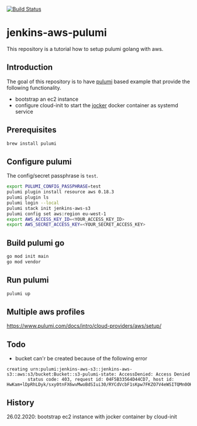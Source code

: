[![Build Status](https://travis-ci.com/fr123k/jenkins-aws-pulumi.svg?branch=master)](https://travis-ci.com/fr123k/jenkins-aws-pulumi)

# jenkins-aws-pulumi

This repository is a tutorial how to setup pulumi golang with aws.

## Introduction

The goal of this repository is to have [pulumi](https://www.pulumi.com/) based
example that provide the following functionality.

* bootstrap an ec2 instance
* configure cloud-init to start the [jocker](https://hub.docker.com/r/fr123k/jocker) docker container as systemd service

## Prerequisites
```bash
brew install pulumi
```

## Configure pulumi

The config/secret passphrase is `test`.
```bash
export PULUMI_CONFIG_PASSPHRASE=test
pulumi plugin install resource aws 0.18.3
pulumi plugin ls
pulumi login --local
pulumi stack init jenkins-aws-s3
pulumi config set aws:region eu-west-1
export AWS_ACCESS_KEY_ID=<YOUR_ACCESS_KEY_ID>
export AWS_SECRET_ACCESS_KEY=<YOUR_SECRET_ACCESS_KEY>
```

## Build pulumi go

```bash
go mod init main
go mod vendor
```
## Run pulumi

```bash
pulumi up
```
## Multiple aws profiles

https://www.pulumi.com/docs/intro/cloud-providers/aws/setup/

## Todo

* bucket can'r be created because of the following error 
```
creating urn:pulumi:jenkins-aws-s3::jenkins-aws-s3::aws:s3/bucket:Bucket::s3-pulumi-state: AccessDenied: Access Denied
    	status code: 403, request id: 04F5B33564D44CD7, host id: HwKam+lDpRhLDyk/sxy0tnFX6wvMwoBdSIui30/RYCdVcbF1sKpw7FKZO7V4eWSITQMn0OKBh2c=
```

## History

26.02.2020: bootstrap ec2 instance with jocker container by cloud-init
